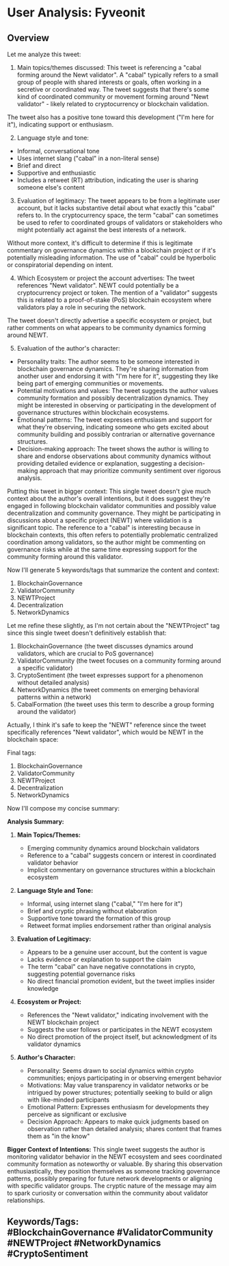 # User Analysis: Fyveonit

## Overview

<think>
Let me analyze this tweet:

1. Main topics/themes discussed:
This tweet is referencing a "cabal forming around the Newt validator". A "cabal" typically refers to a small group of people with shared interests or goals, often working in a secretive or coordinated way. The tweet suggests that there's some kind of coordinated community or movement forming around "Newt validator" - likely related to cryptocurrency or blockchain validation.

The tweet also has a positive tone toward this development ("I'm here for it"), indicating support or enthusiasm.

2. Language style and tone:
- Informal, conversational tone
- Uses internet slang ("cabal" in a non-literal sense)
- Brief and direct
- Supportive and enthusiastic
- Includes a retweet (RT) attribution, indicating the user is sharing someone else's content

3. Evaluation of legitimacy:
The tweet appears to be from a legitimate user account, but it lacks substantive detail about what exactly this "cabal" refers to. In the cryptocurrency space, the term "cabal" can sometimes be used to refer to coordinated groups of validators or stakeholders who might potentially act against the best interests of a network.

Without more context, it's difficult to determine if this is legitimate commentary on governance dynamics within a blockchain project or if it's potentially misleading information. The use of "cabal" could be hyperbolic or conspiratorial depending on intent.

4. Which Ecosystem or project the account advertises:
The tweet references "Newt validator". NEWT could potentially be a cryptocurrency project or token. The mention of a "validator" suggests this is related to a proof-of-stake (PoS) blockchain ecosystem where validators play a role in securing the network.

The tweet doesn't directly advertise a specific ecosystem or project, but rather comments on what appears to be community dynamics forming around NEWT.

5. Evaluation of the author's character:

- Personality traits: The author seems to be someone interested in blockchain governance dynamics. They're sharing information from another user and endorsing it with "I'm here for it", suggesting they like being part of emerging communities or movements.
- Potential motivations and values: The tweet suggests the author values community formation and possibly decentralization dynamics. They might be interested in observing or participating in the development of governance structures within blockchain ecosystems.
- Emotional patterns: The tweet expresses enthusiasm and support for what they're observing, indicating someone who gets excited about community building and possibly contrarian or alternative governance structures.
- Decision-making approach: The tweet shows the author is willing to share and endorse observations about community dynamics without providing detailed evidence or explanation, suggesting a decision-making approach that may prioritize community sentiment over rigorous analysis.

Putting this tweet in bigger context:
This single tweet doesn't give much context about the author's overall intentions, but it does suggest they're engaged in following blockchain validator communities and possibly value decentralization and community governance. They might be participating in discussions about a specific project (NEWT) where validation is a significant topic. The reference to a "cabal" is interesting because in blockchain contexts, this often refers to potentially problematic centralized coordination among validators, so the author might be commenting on governance risks while at the same time expressing support for the community forming around this validator.

Now I'll generate 5 keywords/tags that summarize the content and context:
1. BlockchainGovernance
2. ValidatorCommunity
3. NEWTProject
4. Decentralization
5. NetworkDynamics

Let me refine these slightly, as I'm not certain about the "NEWTProject" tag since this single tweet doesn't definitively establish that:

1. BlockchainGovernance (the tweet discusses dynamics around validators, which are crucial to PoS governance)
2. ValidatorCommunity (the tweet focuses on a community forming around a specific validator)
3. CryptoSentiment (the tweet expresses support for a phenomenon without detailed analysis)
4. NetworkDynamics (the tweet comments on emerging behavioral patterns within a network)
5. CabalFormation (the tweet uses this term to describe a group forming around the validator)

Actually, I think it's safe to keep the "NEWT" reference since the tweet specifically references "Newt validator", which would be NEWT in the blockchain space:

Final tags:
1. BlockchainGovernance
2. ValidatorCommunity
3. NEWTProject
4. Decentralization
5. NetworkDynamics

Now I'll compose my concise summary:
</think>

**Analysis Summary:**

1. **Main Topics/Themes:**
   - Emerging community dynamics around blockchain validators
   - Reference to a "cabal" suggests concern or interest in coordinated validator behavior
   - Implicit commentary on governance structures within a blockchain ecosystem

2. **Language Style and Tone:**
   - Informal, using internet slang ("cabal," "I'm here for it")
   - Brief and cryptic phrasing without elaboration
   - Supportive tone toward the formation of this group
   - Retweet format implies endorsement rather than original analysis

3. **Evaluation of Legitimacy:**
   - Appears to be a genuine user account, but the content is vague
   - Lacks evidence or explanation to support the claim
   - The term "cabal" can have negative connotations in crypto, suggesting potential governance risks
   - No direct financial promotion evident, but the tweet implies insider knowledge

4. **Ecosystem or Project:**
   - References the "Newt validator," indicating involvement with the NEWT blockchain project
   - Suggests the user follows or participates in the NEWT ecosystem
   - No direct promotion of the project itself, but acknowledgment of its validator dynamics

5. **Author's Character:**
   - Personality: Seems drawn to social dynamics within crypto communities; enjoys participating in or observing emergent behavior
   - Motivations: May value transparency in validator networks or be intrigued by power structures; potentially seeking to build or align with like-minded participants
   - Emotional Pattern: Expresses enthusiasm for developments they perceive as significant or exclusive
   - Decision Approach: Appears to make quick judgments based on observation rather than detailed analysis; shares content that frames them as "in the know"

**Bigger Context of Intentions:**
This single tweet suggests the author is monitoring validator behavior in the NEWT ecosystem and sees coordinated community formation as noteworthy or valuable. By sharing this observation enthusiastically, they position themselves as someone tracking governance patterns, possibly preparing for future network developments or aligning with specific validator groups. The cryptic nature of the message may aim to spark curiosity or conversation within the community about validator relationships.

**Keywords/Tags:**  
#BlockchainGovernance #ValidatorCommunity #NEWTProject #NetworkDynamics #CryptoSentiment
---
